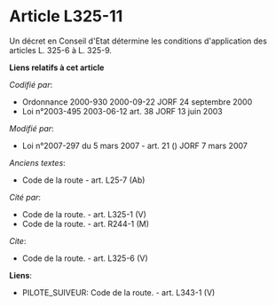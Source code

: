 # Article L325-11

Un décret en Conseil d'Etat détermine les conditions d'application des articles L. 325-6 à L. 325-9.

**Liens relatifs à cet article**

_Codifié par_:

  - Ordonnance 2000-930 2000-09-22 JORF 24 septembre 2000
  - Loi n°2003-495 2003-06-12 art. 38 JORF 13 juin 2003

_Modifié par_:

  - Loi n°2007-297 du 5 mars 2007 - art. 21 () JORF 7 mars 2007

_Anciens textes_:

  - Code de la route - art. L25-7 (Ab)

_Cité par_:

  - Code de la route. - art. L325-1 (V)
  - Code de la route. - art. R244-1 (M)

_Cite_:

  - Code de la route. - art. L325-6 (V)

**Liens**:

  - PILOTE_SUIVEUR: Code de la route. - art. L343-1 (V)
